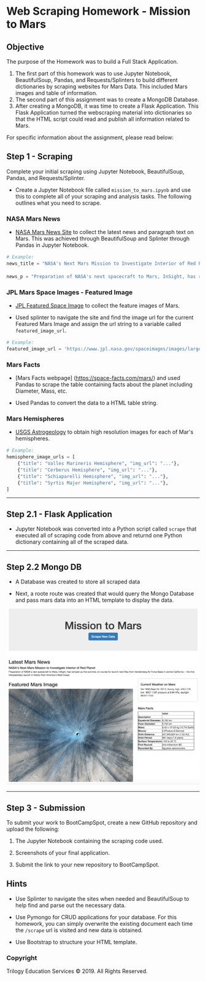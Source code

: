# Web Scraping Homework - Mission to Mars
## Objective

The purpose of the Homework was to build a Full Stack Application. 
1. The first part of this homework was to use Jupyter Notebook, BeautifulSoup, Pandas, and Requests/Splinters to build different dictionaries by scraping websites for Mars Data. This included Mars images and table of information.
2. The second part of this assignment was to create a MongoDB Database.
3. After creating a MongoDB, it was time to create a Flask Application. This Flask Application turned the webscraping material into dictionaries so that the HTML script could read and publish all information related to Mars.

For specific information about the assignment, please read below:


## Step 1 - Scraping

Complete your initial scraping using Jupyter Notebook, BeautifulSoup, Pandas, and Requests/Splinter.

* Create a Jupyter Notebook file called `mission_to_mars.ipynb` and use this to complete all of your scraping and analysis tasks. The following outlines what you need to scrape.

### NASA Mars News

* [NASA Mars News Site](https://mars.nasa.gov/news/) to collect the latest news and paragraph text on Mars. This was achieved through BeautifulSoup and Splinter through Pandas in Jupyter Notebook.

```python
# Example:
news_title = "NASA's Next Mars Mission to Investigate Interior of Red Planet"

news_p = "Preparation of NASA's next spacecraft to Mars, InSight, has ramped up this summer, on course for launch next May from Vandenberg Air Force Base in central California -- the first interplanetary launch in history from America's West Coast."
```

### JPL Mars Space Images - Featured Image

* [JPL Featured Space Image](https://www.jpl.nasa.gov/spaceimages/?search=&category=Mars) to collect the feature images of Mars.

* Used splinter to navigate the site and find the image url for the current Featured Mars Image and assign the url string to a variable called `featured_image_url`.

```python
# Example:
featured_image_url = 'https://www.jpl.nasa.gov/spaceimages/images/largesize/PIA16225_hires.jpg'
```

### Mars Facts

* [Mars Facts webpage] (https://space-facts.com/mars/) and used Pandas to scrape the table containing facts about the planet including Diameter, Mass, etc.

* Used Pandas to convert the data to a HTML table string.

### Mars Hemispheres

* [USGS Astrogeology](https://astrogeology.usgs.gov/search/results?q=hemisphere+enhanced&k1=target&v1=Mars) to obtain high resolution images for each of Mar's hemispheres.

```python
# Example:
hemisphere_image_urls = [
    {"title": "Valles Marineris Hemisphere", "img_url": "..."},
    {"title": "Cerberus Hemisphere", "img_url": "..."},
    {"title": "Schiaparelli Hemisphere", "img_url": "..."},
    {"title": "Syrtis Major Hemisphere", "img_url": "..."},
]
```

- - -

## Step 2.1 - Flask Application

* Jupyter Notebook was converted into a Python script called `scrape` that executed all of scraping code from above and returnd one Python dictionary containing all of the scraped data.

- - -

## Step 2.2 Mongo DB

* A Database was created to store all scraped data

* Next, a roote route was created that would query the Mongo Database and pass mars data into an HTML template to display the data.

![final_app_part1.png](Images/final_app_part1.png)

- - -

## Step 3 - Submission

To submit your work to BootCampSpot, create a new GitHub repository and upload the following:

1. The Jupyter Notebook containing the scraping code used.

2. Screenshots of your final application.

3. Submit the link to your new repository to BootCampSpot.

## Hints

* Use Splinter to navigate the sites when needed and BeautifulSoup to help find and parse out the necessary data.

* Use Pymongo for CRUD applications for your database. For this homework, you can simply overwrite the existing document each time the `/scrape` url is visited and new data is obtained.

* Use Bootstrap to structure your HTML template.

### Copyright

Trilogy Education Services © 2019. All Rights Reserved.
